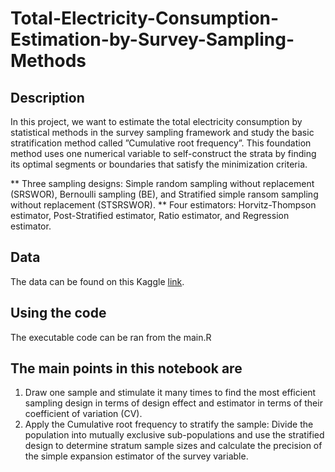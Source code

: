 # Total-Electricity-Consumption-Estimation-by-Survey-Sampling-Methods

## Description
In this project, we want to estimate the total electricity consumption by statistical methods in the survey sampling framework and study the basic stratification method called ”Cumulative root frequency”. This foundation method uses one numerical variable to self-construct the strata by finding its optimal segments or boundaries that satisfy the minimization criteria.

** Three sampling designs: Simple random sampling without replacement (SRSWOR), Bernoulli sampling (BE), and Stratified simple ransom sampling without replacement (STSRSWOR). 
** Four estimators: Horvitz-Thompson estimator, Post-Stratified estimator, Ratio estimator, and Regression estimator.

## Data

The data can be found on this Kaggle [link]([https://opendata.agenceore.fr/explore/dataset/conso-elec-gaz-annuelle-par-naf-agregee-commune/information/?refine.annee=2021]).

## Using the code

The executable code can be ran from the main.R

## The main points in this notebook are

1. Draw one sample and stimulate it many times to find the most efficient sampling design in terms of design effect and estimator in terms of their coefficient of variation (CV). 
2. Apply the Cumulative root frequency to stratify the sample: Divide the population into mutually exclusive sub-populations and use the stratified design to determine stratum sample sizes and calculate the precision of the simple expansion estimator of the survey variable.
